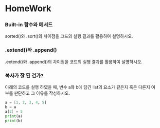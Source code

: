 # HomeWork

### Built-in 함수와 메서드
sorted()와 .sort()의 차이점을 코드의 실행 결과를 활용하여 설명하시오.


### .extend()와 .append()
.extend()와 .append()의 차이점을 코드의 실행 결과를 활용하여 설명하시오.


### 복사가 잘 된 건가?
아래의 코드를 실행 하였을 때, 변수 a와 b에 담긴 list의 요소가 같은지 혹은 다른지 여부를 판단하고 그 이유를 작성하시오.
```python
a = [1, 2, 3, 4, 5]
b = a
a[2] = 5
print(a)
print(b)
```